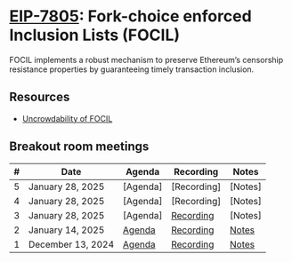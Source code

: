 # [EIP-7805](https://eips.ethereum.org/EIPS/eip-7805): Fork-choice enforced Inclusion Lists (FOCIL) 
FOCIL implements a robust mechanism to preserve Ethereum’s censorship resistance properties by guaranteeing timely transaction inclusion.

## Resources
- [Uncrowdability of FOCIL](https://mirror.xyz/julianma.eth/Gnd8N1IsoHuGHRisp6nCldlt72ZacoXUA-O76qQN3mc)

## Breakout room meetings

| # | Date | Agenda | Recording | Notes |
| -- | --| -- | -- | -- |
|5| January 28, 2025| [Agenda] | [Recording] | [Notes]|
|4| January 28, 2025| [Agenda] | [Recording] | [Notes]|
|3| January 28, 2025| [Agenda] | [Recording](https://www.youtube.com/watch?v=azvPMD2us0Y) | [Notes]|
|2| January 14, 2025 | [Agenda](https://github.com/ethereum/pm/issues/1238) | [Recording](https://youtu.be/8s4XUc8bg8A) | [Notes](https://github.com/ethereum/pm/blob/master/Breakout-Room-Meetings/FOCIL/Meeting%2002.md)|
|1| December 13, 2024 | [Agenda](https://github.com/ethereum/pm/issues/1210) | [Recording](https://youtu.be/SOt-rNDlsRU) | [Notes](https://github.com/ethereum/pm/blob/master/Breakout-Room-Meetings/FOCIL/Meeting%2001.md)|
